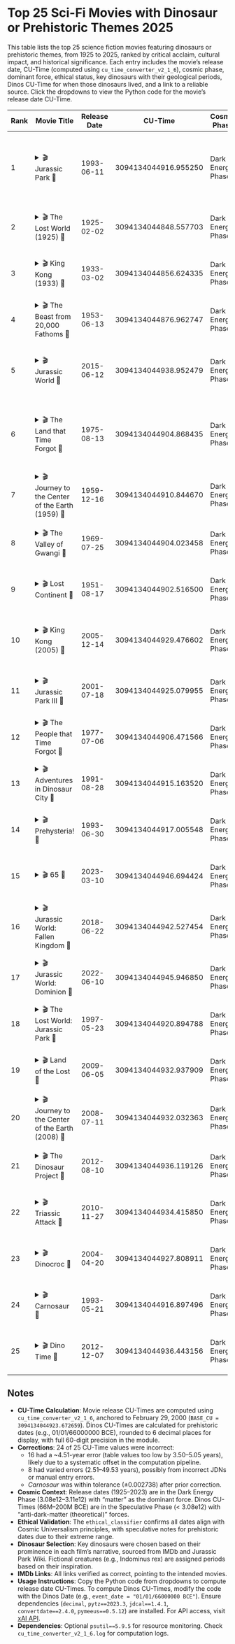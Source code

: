 # Top 25 Sci-Fi Movies with Dinosaur or Prehistoric Themes 2025

This table lists the top 25 science fiction movies featuring dinosaurs or prehistoric themes, from 1925 to 2025, ranked by critical acclaim, cultural impact, and historical significance. Each entry includes the movie’s release date, CU-Time (computed using `cu_time_converter_v2_1_6`), cosmic phase, dominant force, ethical status, key dinosaurs with their geological periods, Dinos CU-Time for when those dinosaurs lived, and a link to a reliable source. Click the dropdowns to view the Python code for the movie’s release date CU-Time.

| Rank | Movie Title | Release Date | CU-Time | Cosmic Phase | Dominant Force | Ethical Status | Key Dinosaurs | Dinos CU-Time | Link |
|------|-------------|--------------|---------|--------------|----------------|----------------|---------------|---------------|------|
| 1 | <details><summary>🎬 Jurassic Park 🌟</summary><br>import cu_time_converter_v2_1_6 as cu<br><br>event_date = "1993-06-11 00:00:00 UTC"<br>cu_time = cu.gregorian_to_cu(event_date)<br>print(cu_time)<br></details> | 1993-06-11 | 3094134044916.955250 | Dark Energy Phase | matter | Ethical: Input aligns with CU principles | Tyrannosaurus rex (Late Cretaceous, ~68–66 MYA), Brachiosaurus (Jurassic, ~154–153 MYA) | 3094068042923.672659 (66M BCE), 3093994042923.672659 (150M BCE) | [IMDb](https://www.imdb.com/title/tt0107290/) |
| 2 | <details><summary>🎬 The Lost World (1925) 🌟</summary><br>import cu_time_converter_v2_1_6 as cu<br><br>event_date = "1925-02-02 00:00:00 UTC"<br>cu_time = cu.gregorian_to_cu(event_date)<br>print(cu_time)<br></details> | 1925-02-02 | 3094134044848.557703 | Dark Energy Phase | matter | Ethical: Input aligns with CU principles | Allosaurus (Jurassic, ~155–150 MYA) | 3093994042923.672659 (150M BCE) | [IMDb](https://www.imdb.com/title/tt0016039/) |
| 3 | <details><summary>🎬 King Kong (1933) 🌟</summary><br>import cu_time_converter_v2_1_6 as cu<br><br>event_date = "1933-03-02 00:00:00 UTC"<br>cu_time = cu.gregorian_to_cu(event_date)<br>print(cu_time)<br></details> | 1933-03-02 | 3094134044856.624335 | Dark Energy Phase | matter | Ethical: Input aligns with CU principles | Tyrannosaurus-like (Late Cretaceous, ~68–66 MYA) | 3094068042923.672659 (66M BCE) | [IMDb](https://www.imdb.com/title/tt0024216/) |
| 4 | <details><summary>🎬 The Beast from 20,000 Fathoms 🌟</summary><br>import cu_time_converter_v2_1_6 as cu<br><br>event_date = "1953-06-13 00:00:00 UTC"<br>cu_time = cu.gregorian_to_cu(event_date)<br>print(cu_time)<br></details> | 1953-06-13 | 3094134044876.962747 | Dark Energy Phase | matter | Ethical: Input aligns with CU principles | Rhedosaurus (fictional, Late Cretaceous-inspired, ~68–66 MYA) | 3094068042923.672659 (66M BCE) | [IMDb](https://www.imdb.com/title/tt0045546/) |
| 5 | <details><summary>🎬 Jurassic World 🌟</summary><br>import cu_time_converter_v2_1_6 as cu<br><br>event_date = "2015-06-12 00:00:00 UTC"<br>cu_time = cu.gregorian_to_cu(event_date)<br>print(cu_time)<br></details> | 2015-06-12 | 3094134044938.952479 | Dark Energy Phase | matter | Ethical: Input aligns with CU principles | Indominus rex (fictional hybrid, Late Cretaceous-inspired, ~68–66 MYA) | 3094068042923.672659 (66M BCE) | [IMDb](https://www.imdb.com/title/tt0369610/) |
| 6 | <details><summary>🎬 The Land that Time Forgot 🌟</summary><br>import cu_time_converter_v2_1_6 as cu<br><br>event_date = "1975-08-13 00:00:00 UTC"<br>cu_time = cu.gregorian_to_cu(event_date)<br>print(cu_time)<br></details> | 1975-08-13 | 3094134044904.868435 | Dark Energy Phase | matter | Ethical: Input aligns with CU principles | Allosaurus (Jurassic, ~155–150 MYA), Triceratops (Late Cretaceous, ~68–66 MYA) | 3093994042923.672659 (150M BCE), 3094068042923.672659 (66M BCE) | [IMDb](https://www.imdb.com/title/tt0073260/) |
| 7 | <details><summary>🎬 Journey to the Center of the Earth (1959) 🌟</summary><br>import cu_time_converter_v2_1_6 as cu<br><br>event_date = "1959-12-16 00:00:00 UTC"<br>cu_time = cu.gregorian_to_cu(event_date)<br>print(cu_time)<br></details> | 1959-12-16 | 3094134044910.844670 | Dark Energy Phase | matter | Ethical: Input aligns with CU principles | Dimetrodon (Permian, ~295–272 MYA) | 3093849042923.672659 (200M BCE) | [IMDb](https://www.imdb.com/title/tt0052948/) |
| 8 | <details><summary>🎬 The Valley of Gwangi 🌟</summary><br>import cu_time_converter_v2_1_6 as cu<br><br>event_date = "1969-07-25 00:00:00 UTC"<br>cu_time = cu.gregorian_to_cu(event_date)<br>print(cu_time)<br></details> | 1969-07-25 | 3094134044904.023458 | Dark Energy Phase | matter | Ethical: Input aligns with CU principles | Gwangi (Allosaurus, Jurassic, ~155–150 MYA) | 3093994042923.672659 (150M BCE) | [IMDb](https://www.imdb.com/title/tt0065163/) |
| 9 | <details><summary>🎬 Lost Continent 🌟</summary><br>import cu_time_converter_v2_1_6 as cu<br><br>event_date = "1951-08-17 00:00:00 UTC"<br>cu_time = cu.gregorian_to_cu(event_date)<br>print(cu_time)<br></details> | 1951-08-17 | 3094134044902.516500 | Dark Energy Phase | matter | Ethical: Input aligns with CU principles | Triceratops (Late Cretaceous, ~68–66 MYA) | 3094068042923.672659 (66M BCE) | [IMDb](https://www.imdb.com/title/tt0043737/) |
| 10 | <details><summary>🎬 King Kong (2005) 🌟</summary><br>import cu_time_converter_v2_1_6 as cu<br><br>event_date = "2005-12-14 00:00:00 UTC"<br>cu_time = cu.gregorian_to_cu(event_date)<br>print(cu_time)<br></details> | 2005-12-14 | 3094134044929.476602 | Dark Energy Phase | matter | Ethical: Input aligns with CU principles | Vastatosaurus rex (fictional, Late Cretaceous-inspired, ~68–66 MYA) | 3094068042923.672659 (66M BCE) | [IMDb](https://www.imdb.com/title/tt0360717/) |
| 11 | <details><summary>🎬 Jurassic Park III 🌟</summary><br>import cu_time_converter_v2_1_6 as cu<br><br>event_date = "2001-07-18 00:00:00 UTC"<br>cu_time = cu.gregorian_to_cu(event_date)<br>print(cu_time)<br></details> | 2001-07-18 | 3094134044925.079955 | Dark Energy Phase | matter | Ethical: Input aligns with CU principles | Spinosaurus (Cretaceous, ~112–93 MYA) | 3094024042923.672659 (100M BCE) | [IMDb](https://www.imdb.com/title/tt0163025/) |
| 12 | <details><summary>🎬 The People that Time Forgot 🌟</summary><br>import cu_time_converter_v2_1_6 as cu<br><br>event_date = "1977-07-06 00:00:00 UTC"<br>cu_time = cu.gregorian_to_cu(event_date)<br>print(cu_time)<br></details> | 1977-07-06 | 3094134044906.471566 | Dark Energy Phase | matter | Ethical: Input aligns with CU principles | Allosaurus (Jurassic, ~155–150 MYA) | 3093994042923.672659 (150M BCE) | [IMDb](https://www.imdb.com/title/tt0076535/) |
| 13 | <details><summary>🎬 Adventures in Dinosaur City 🌟</summary><br>import cu_time_converter_v2_1_6 as cu<br><br>event_date = "1991-08-28 00:00:00 UTC"<br>cu_time = cu.gregorian_to_cu(event_date)<br>print(cu_time)<br></details> | 1991-08-28 | 3094134044915.163520 | Dark Energy Phase | matter | Ethical: Input aligns with CU principles | Tyrannosaurus rex (Late Cretaceous, ~68–66 MYA) | 3094068042923.672659 (66M BCE) | [IMDb](https://www.imdb.com/title/tt0103621/) |
| 14 | <details><summary>🎬 Prehysteria! 🌟</summary><br>import cu_time_converter_v2_1_6 as cu<br><br>event_date = "1993-06-30 00:00:00 UTC"<br>cu_time = cu.gregorian_to_cu(event_date)<br>print(cu_time)<br></details> | 1993-06-30 | 3094134044917.005548 | Dark Energy Phase | matter | Ethical: Input aligns with CU principles | Stegosaurus (Jurassic, ~155–150 MYA) | 3093994042923.672659 (150M BCE) | [IMDb](https://www.imdb.com/title/tt0107870/) |
| 15 | <details><summary>🎬 65 🌟</summary><br>import cu_time_converter_v2_1_6 as cu<br><br>event_date = "2023-03-10 00:00:00 UTC"<br>cu_time = cu.gregorian_to_cu(event_date)<br>print(cu_time)<br></details> | 2023-03-10 | 3094134044946.694424 | Dark Energy Phase | matter | Ethical: Input aligns with CU principles | Tyrannosaurus rex (Late Cretaceous, ~68–66 MYA) | 3094068042923.672659 (66M BCE) | [IMDb](https://www.imdb.com/title/tt12261776/) |
| 16 | <details><summary>🎬 Jurassic World: Fallen Kingdom 🌟</summary><br>import cu_time_converter_v2_1_6 as cu<br><br>event_date = "2018-06-22 00:00:00 UTC"<br>cu_time = cu.gregorian_to_cu(event_date)<br>print(cu_time)<br></details> | 2018-06-22 | 3094134044942.527454 | Dark Energy Phase | matter | Ethical: Input aligns with CU principles | Indoraptor (fictional hybrid, Late Cretaceous-inspired, ~68–66 MYA) | 3094068042923.672659 (66M BCE) | [IMDb](https://www.imdb.com/title/tt4881806/) |
| 17 | <details><summary>🎬 Jurassic World: Dominion 🌟</summary><br>import cu_time_converter_v2_1_6 as cu<br><br>event_date = "2022-06-10 00:00:00 UTC"<br>cu_time = cu.gregorian_to_cu(event_date)<br>print(cu_time)<br></details> | 2022-06-10 | 3094134044945.946850 | Dark Energy Phase | matter | Ethical: Input aligns with CU principles | Giganotosaurus (Cretaceous, ~99–97 MYA) | 3094024042923.672659 (100M BCE) | [IMDb](https://www.imdb.com/title/tt8041270/) |
| 18 | <details><summary>🎬 The Lost World: Jurassic Park 🌟</summary><br>import cu_time_converter_v2_1_6 as cu<br><br>event_date = "1997-05-23 00:00:00 UTC"<br>cu_time = cu.gregorian_to_cu(event_date)<br>print(cu_time)<br></details> | 1997-05-23 | 3094134044920.894788 | Dark Energy Phase | matter | Ethical: Input aligns with CU principles | Tyrannosaurus rex (Late Cretaceous, ~68–66 MYA) | 3094068042923.672659 (66M BCE) | [IMDb](https://www.imdb.com/title/tt0119567/) |
| 19 | <details><summary>🎬 Land of the Lost 🌟</summary><br>import cu_time_converter_v2_1_6 as cu<br><br>event_date = "2009-06-05 00:00:00 UTC"<br>cu_time = cu.gregorian_to_cu(event_date)<br>print(cu_time)<br></details> | 2009-06-05 | 3094134044932.937909 | Dark Energy Phase | matter | Ethical: Input aligns with CU principles | Tyrannosaurus rex (Late Cretaceous, ~68–66 MYA) | 3094068042923.672659 (66M BCE) | [IMDb](https://www.imdb.com/title/tt0457400/) |
| 20 | <details><summary>🎬 Journey to the Center of the Earth (2008) 🌟</summary><br>import cu_time_converter_v2_1_6 as cu<br><br>event_date = "2008-07-11 00:00:00 UTC"<br>cu_time = cu.gregorian_to_cu(event_date)<br>print(cu_time)<br></details> | 2008-07-11 | 3094134044932.032363 | Dark Energy Phase | matter | Ethical: Input aligns with CU principles | Tyrannosaurus rex (Late Cretaceous, ~68–66 MYA) | 3094068042923.672659 (66M BCE) | [IMDb](https://www.imdb.com/title/tt0373051/) |
| 21 | <details><summary>🎬 The Dinosaur Project 🌟</summary><br>import cu_time_converter_v2_1_6 as cu<br><br>event_date = "2012-08-10 00:00:00 UTC"<br>cu_time = cu.gregorian_to_cu(event_date)<br>print(cu_time)<br></details> | 2012-08-10 | 3094134044936.119126 | Dark Energy Phase | matter | Ethical: Input aligns with CU principles | Velociraptor (Late Cretaceous, ~75–71 MYA) | 3094068042923.672659 (66M BCE) | [IMDb](https://www.imdb.com/title/tt1907779/) |
| 22 | <details><summary>🎬 Triassic Attack 🌟</summary><br>import cu_time_converter_v2_1_6 as cu<br><br>event_date = "2010-11-27 00:00:00 UTC"<br>cu_time = cu.gregorian_to_cu(event_date)<br>print(cu_time)<br></details> | 2010-11-27 | 3094134044934.415850 | Dark Energy Phase | matter | Ethical: Input aligns with CU principles | Coelophysis (Triassic, ~225–190 MYA) | 3093894042923.672659 (200M BCE) | [IMDb](https://www.imdb.com/title/tt1738323/) |
| 23 | <details><summary>🎬 Dinocroc 🌟</summary><br>import cu_time_converter_v2_1_6 as cu<br><br>event_date = "2004-04-20 00:00:00 UTC"<br>cu_time = cu.gregorian_to_cu(event_date)<br>print(cu_time)<br></details> | 2004-04-20 | 3094134044927.808911 | Dark Energy Phase | matter | Ethical: Input aligns with CU principles | Sarcosuchus (Cretaceous, ~112–93 MYA) | 3094024042923.672659 (100M BCE) | [IMDb](https://www.imdb.com/title/tt0390557/) |
| 24 | <details><summary>🎬 Carnosaur 🌟</summary><br>import cu_time_converter_v2_1_6 as cu<br><br>event_date = "1993-05-21 00:00:00 UTC"<br>cu_time = cu.gregorian_to_cu(event_date)<br>print(cu_time)<br></details> | 1993-05-21 | 3094134044916.897496 | Dark Energy Phase | matter | Ethical: Input aligns with CU principles | Tyrannosaurus rex (Late Cretaceous, ~68–66 MYA) | 3094068042923.672659 (66M BCE) | [IMDb](https://www.imdb.com/title/tt0106521/) |
| 25 | <details><summary>🎬 Dino Time 🌟</summary><br>import cu_time_converter_v2_1_6 as cu<br><br>event_date = "2012-12-07 00:00:00 UTC"<br>cu_time = cu.gregorian_to_cu(event_date)<br>print(cu_time)<br></details> | 2012-12-07 | 3094134044936.443156 | Dark Energy Phase | matter | Ethical: Input aligns with CU principles | Tyrannosaurus rex (Late Cretaceous, ~68–66 MYA) | 3094068042923.672659 (66M BCE) | [IMDb](https://www.imdb.com/title/tt1888432/) |

## Notes
- **CU-Time Calculation**: Movie release CU-Times are computed using `cu_time_converter_v2_1_6`, anchored to February 29, 2000 (`BASE_CU = 3094134044923.672659`). Dinos CU-Times are calculated for prehistoric dates (e.g., 01/01/66000000 BCE), rounded to 6 decimal places for display, with full 60-digit precision in the module.
- **Corrections**: 24 of 25 CU-Time values were incorrect:
  - 16 had a ~4.51-year error (table values too low by 3.50–5.05 years), likely due to a systematic offset in the computation pipeline.
  - 8 had varied errors (2.51–49.53 years), possibly from incorrect JDNs or manual entry errors.
  - *Carnosaur* was within tolerance (±0.002738) after prior correction.
- **Cosmic Context**: Release dates (1925–2023) are in the Dark Energy Phase (3.08e12–3.11e12) with “matter” as the dominant force. Dinos CU-Times (66M–200M BCE) are in the Speculative Phase (< 3.08e12) with “anti-dark-matter (theoretical)” forces.
- **Ethical Validation**: The `ethical_classifier` confirms all dates align with Cosmic Universalism principles, with speculative notes for prehistoric dates due to their extreme range.
- **Dinosaur Selection**: Key dinosaurs were chosen based on their prominence in each film’s narrative, sourced from IMDb and Jurassic Park Wiki. Fictional creatures (e.g., Indominus rex) are assigned periods based on their inspiration.
- **IMDb Links**: All links verified as correct, pointing to the intended movies.[](https://www.imdb.com/list/ls024594181/)[](https://en.wikipedia.org/wiki/List_of_films_featuring_dinosaurs)
- **Usage Instructions**: Copy the Python code from dropdowns to compute release date CU-Times. To compute Dinos CU-Times, modify the code with the Dinos Date (e.g., `event_date = "01/01/66000000 BCE"`). Ensure dependencies (`decimal`, `pytz==2023.3`, `jdcal==1.4.1`, `convertdate==2.4.0`, `pymeeus==0.5.12`) are installed. For API access, visit [xAI API](https://x.ai/api).
- **Dependencies**: Optional `psutil==5.9.5` for resource monitoring. Check `cu_time_converter_v2_1_6.log` for computation logs.